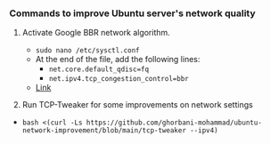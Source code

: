 ### Commands to improve Ubuntu server's network quality

1. Activate Google BBR network algorithm.
   - `sudo nano /etc/sysctl.conf`
   - At the end of the file, add the following lines:
     - `net.core.default_qdisc=fq`
     - `net.ipv4.tcp_congestion_control=bbr`
   - [Link](https://www.imaginelinux.com/enable-bbr-on-ubuntu-22-04/)

2. Run TCP-Tweaker for some improvements on network settings
  - `bash <(curl -Ls https://github.com/ghorbani-mohammad/ubuntu-network-improvement/blob/main/tcp-tweaker --ipv4)`